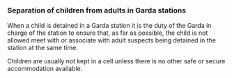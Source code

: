 ###  Separation of children from adults in Garda stations

When a child is detained in a Garda station it is the duty of the Garda in
charge of the station to ensure that, as far as possible, the child is not
allowed meet with or associate with adult suspects being detained in the
station at the same time.

Children are usually not kept in a cell unless there is no other safe or
secure accommodation available.
